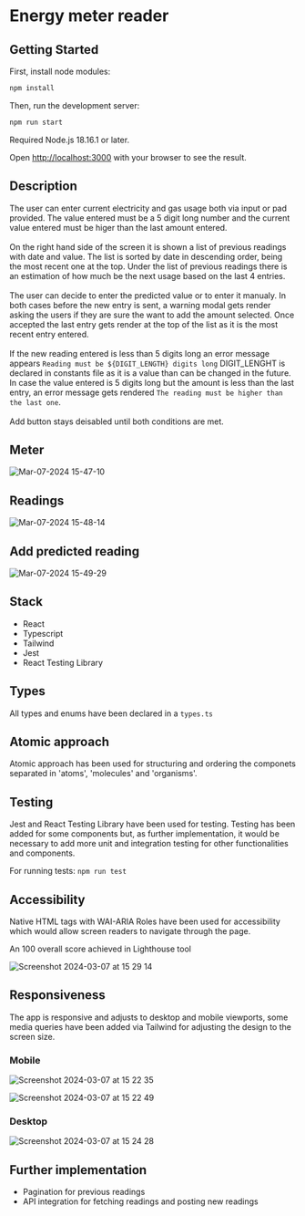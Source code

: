 # Energy meter reader

## Getting Started

First, install node modules:

```bash
npm install
```

Then, run the development server:

```bash
npm run start
```

Required Node.js 18.16.1 or later.

Open [http://localhost:3000](http://localhost:3000) with your browser to see the result.

## Description

The user can enter current electricity and gas usage both via input or pad provided. The value entered must be a 5 digit long number and the current value entered must be higer than the last amount entered.
<br><br>
On the right hand side of the screen it is shown a list of previous readings with date and value. The list is sorted by date in descending order, being the most recent one at the top. Under the list of previous readings there is an estimation of how much be the next usage based on the last 4 entries.
<br><br>
The user can decide to enter the predicted value or to enter it manualy. In both cases before the new entry is sent, a warning modal gets render asking the users if they are sure the want to add the amount selected. Once accepted the last entry gets render at the top of the list as it is the most recent entry entered.
<br><br>
If the new reading entered is less than 5 digits long an error message appears `Reading must be ${DIGIT_LENGTH} digits long` DIGIT_LENGHT is declared in constants file as it is a value than can be changed in the future. In case the value entered is 5 digits long but the amount is less than the last entry, an error message gets rendered `The reading must be higher than the last one`.
<br><br>
Add button stays deisabled until both conditions are met.

## Meter

![Mar-07-2024 15-47-10](https://github.com/david-lorenzo-vargas/Energy-Reader/assets/72414745/6f787376-c4df-4aac-ab07-695e78f8c0f9)

## Readings

![Mar-07-2024 15-48-14](https://github.com/david-lorenzo-vargas/Energy-Reader/assets/72414745/159cc590-bc57-400d-8875-6871bf03624c)

## Add predicted reading

![Mar-07-2024 15-49-29](https://github.com/david-lorenzo-vargas/Energy-Reader/assets/72414745/833fd56a-3ada-466a-a572-ce5ec75f027a)

## Stack

<ul>
  <li>React</li>
  <li>Typescript</li>
  <li>Tailwind</li>
  <li>Jest</li>
  <li>React Testing Library</li>
</ul>
  
## Types

All types and enums have been declared in a `types.ts`

## Atomic approach

Atomic approach has been used for structuring and ordering the componets separated in 'atoms', 'molecules' and 'organisms'.

## Testing

Jest and React Testing Library have been used for testing. Testing has been added for some components but, as further implementation, it would be necessary to add more unit and integration testing for other functionalities and components.

For running tests: `npm run test`

## Accessibility

Native HTML tags with WAI-ARIA Roles have been used for accessibility which would allow screen readers to navigate through the page.

An 100 overall score achieved in Lighthouse tool

![Screenshot 2024-03-07 at 15 29 14](https://github.com/david-lorenzo-vargas/Energy-Reader/assets/72414745/ea7fbc22-b1e3-43f6-aec5-1c4cd57211b5)


## Responsiveness

The app is responsive and adjusts to desktop and mobile viewports, some media queries have been added via Tailwind for adjusting the design to the screen size.

### Mobile

![Screenshot 2024-03-07 at 15 22 35](https://github.com/david-lorenzo-vargas/Energy-Reader/assets/72414745/22cd210e-add8-4d24-9044-2e3aff8706fa)

![Screenshot 2024-03-07 at 15 22 49](https://github.com/david-lorenzo-vargas/Energy-Reader/assets/72414745/459bd00f-ceab-456f-873b-a35b2ee3afcd)

### Desktop

![Screenshot 2024-03-07 at 15 24 28](https://github.com/david-lorenzo-vargas/Energy-Reader/assets/72414745/b41556f6-4386-4876-a847-01bec0348867)


## Further implementation

<ul>
  <li>
    Pagination for previous readings
  </li>
  <li>
    API integration for fetching readings and posting new readings
  </li>
</ul>



